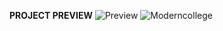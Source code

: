 <b>PROJECT PREVIEW</b>
![Preview](https://user-images.githubusercontent.com/96678259/157506416-0dab4048-8684-47bb-9e69-04bf3abef8df.jpg)
![Moderncollege](https://user-images.githubusercontent.com/96678259/157467248-9d0adad1-cf17-4f0f-ad1b-fb5644018902.jpeg)
